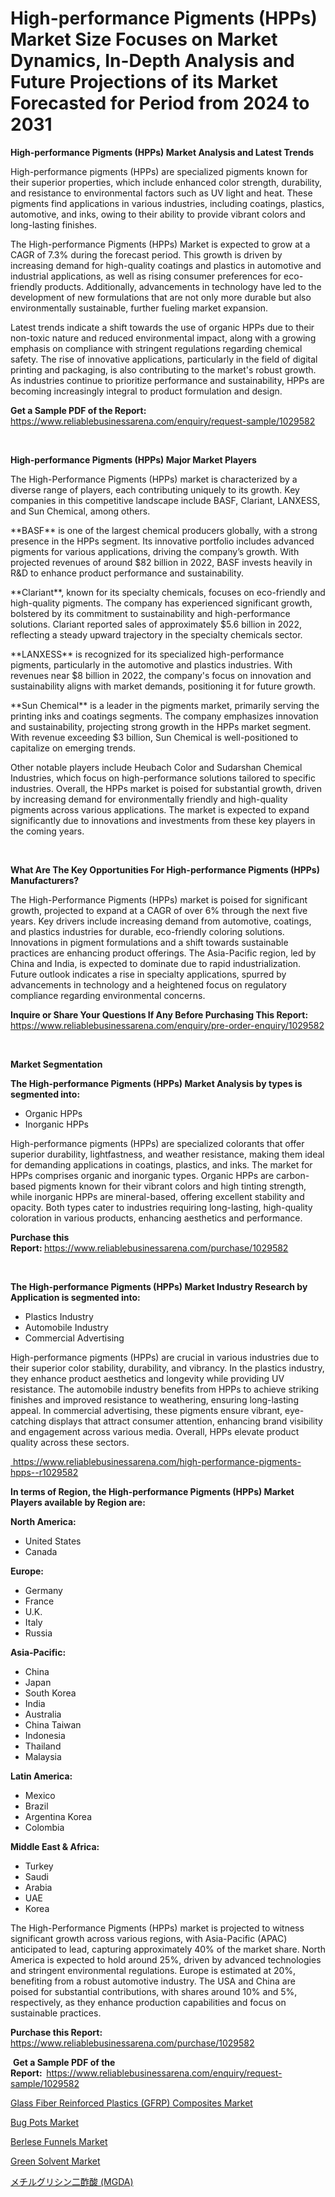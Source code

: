 <p><h1>High-performance Pigments (HPPs) Market Size Focuses on Market Dynamics, In-Depth Analysis and Future Projections of its Market Forecasted for Period from 2024 to 2031</h1></p><p><strong>High-performance Pigments (HPPs) Market Analysis and Latest Trends</strong></p>
<p><p>High-performance pigments (HPPs) are specialized pigments known for their superior properties, which include enhanced color strength, durability, and resistance to environmental factors such as UV light and heat. These pigments find applications in various industries, including coatings, plastics, automotive, and inks, owing to their ability to provide vibrant colors and long-lasting finishes.</p><p>The High-performance Pigments (HPPs) Market is expected to grow at a CAGR of 7.3% during the forecast period. This growth is driven by increasing demand for high-quality coatings and plastics in automotive and industrial applications, as well as rising consumer preferences for eco-friendly products. Additionally, advancements in technology have led to the development of new formulations that are not only more durable but also environmentally sustainable, further fueling market expansion.</p><p>Latest trends indicate a shift towards the use of organic HPPs due to their non-toxic nature and reduced environmental impact, along with a growing emphasis on compliance with stringent regulations regarding chemical safety. The rise of innovative applications, particularly in the field of digital printing and packaging, is also contributing to the market's robust growth. As industries continue to prioritize performance and sustainability, HPPs are becoming increasingly integral to product formulation and design.</p></p>
<p><strong>Get a Sample PDF of the Report:&nbsp;</strong> <a href="https://www.reliablebusinessarena.com/enquiry/request-sample/1029582">https://www.reliablebusinessarena.com/enquiry/request-sample/1029582</a></p>
<p>&nbsp;</p>
<p><strong>High-performance Pigments (HPPs) Major Market Players</strong></p>
<p><p>The High-Performance Pigments (HPPs) market is characterized by a diverse range of players, each contributing uniquely to its growth. Key companies in this competitive landscape include BASF, Clariant, LANXESS, and Sun Chemical, among others.</p><p>**BASF** is one of the largest chemical producers globally, with a strong presence in the HPPs segment. Its innovative portfolio includes advanced pigments for various applications, driving the company’s growth. With projected revenues of around $82 billion in 2022, BASF invests heavily in R&D to enhance product performance and sustainability.</p><p>**Clariant**, known for its specialty chemicals, focuses on eco-friendly and high-quality pigments. The company has experienced significant growth, bolstered by its commitment to sustainability and high-performance solutions. Clariant reported sales of approximately $5.6 billion in 2022, reflecting a steady upward trajectory in the specialty chemicals sector.</p><p>**LANXESS** is recognized for its specialized high-performance pigments, particularly in the automotive and plastics industries. With revenues near $8 billion in 2022, the company's focus on innovation and sustainability aligns with market demands, positioning it for future growth.</p><p>**Sun Chemical** is a leader in the pigments market, primarily serving the printing inks and coatings segments. The company emphasizes innovation and sustainability, projecting strong growth in the HPPs market segment. With revenue exceeding $3 billion, Sun Chemical is well-positioned to capitalize on emerging trends.</p><p>Other notable players include Heubach Color and Sudarshan Chemical Industries, which focus on high-performance solutions tailored to specific industries. Overall, the HPPs market is poised for substantial growth, driven by increasing demand for environmentally friendly and high-quality pigments across various applications. The market is expected to expand significantly due to innovations and investments from these key players in the coming years.</p></p>
<p>&nbsp;</p>
<p><strong>What Are The Key Opportunities For High-performance Pigments (HPPs) Manufacturers?</strong></p>
<p><p>The High-Performance Pigments (HPPs) market is poised for significant growth, projected to expand at a CAGR of over 6% through the next five years. Key drivers include increasing demand from automotive, coatings, and plastics industries for durable, eco-friendly coloring solutions. Innovations in pigment formulations and a shift towards sustainable practices are enhancing product offerings. The Asia-Pacific region, led by China and India, is expected to dominate due to rapid industrialization. Future outlook indicates a rise in specialty applications, spurred by advancements in technology and a heightened focus on regulatory compliance regarding environmental concerns.</p></p>
<p><strong>Inquire or Share Your Questions If Any Before Purchasing This Report:</strong> <a href="https://www.reliablebusinessarena.com/enquiry/pre-order-enquiry/1029582">https://www.reliablebusinessarena.com/enquiry/pre-order-enquiry/1029582</a></p>
<p>&nbsp;</p>
<p><strong>Market Segmentation</strong></p>
<p><strong>The High-performance Pigments (HPPs) Market Analysis by types is segmented into:</strong></p>
<p><ul><li>Organic HPPs</li><li>Inorganic HPPs</li></ul></p>
<p><p>High-performance pigments (HPPs) are specialized colorants that offer superior durability, lightfastness, and weather resistance, making them ideal for demanding applications in coatings, plastics, and inks. The market for HPPs comprises organic and inorganic types. Organic HPPs are carbon-based pigments known for their vibrant colors and high tinting strength, while inorganic HPPs are mineral-based, offering excellent stability and opacity. Both types cater to industries requiring long-lasting, high-quality coloration in various products, enhancing aesthetics and performance.</p></p>
<p><strong>Purchase this Report:&nbsp;</strong><a href="https://www.reliablebusinessarena.com/purchase/1029582">https://www.reliablebusinessarena.com/purchase/1029582</a></p>
<p>&nbsp;</p>
<p><strong>The High-performance Pigments (HPPs) Market Industry Research by Application is segmented into:</strong></p>
<p><ul><li>Plastics Industry</li><li>Automobile Industry</li><li>Commercial Advertising</li></ul></p>
<p><p>High-performance pigments (HPPs) are crucial in various industries due to their superior color stability, durability, and vibrancy. In the plastics industry, they enhance product aesthetics and longevity while providing UV resistance. The automobile industry benefits from HPPs to achieve striking finishes and improved resistance to weathering, ensuring long-lasting appeal. In commercial advertising, these pigments ensure vibrant, eye-catching displays that attract consumer attention, enhancing brand visibility and engagement across various media. Overall, HPPs elevate product quality across these sectors.</p></p>
<p><a href="https://www.reliablebusinessarena.com/high-performance-pigments-hpps--r1029582">&nbsp;https://www.reliablebusinessarena.com/high-performance-pigments-hpps--r1029582</a></p>
<p><strong>In terms of Region, the High-performance Pigments (HPPs) Market Players available by Region are:</strong></p>
<p>
    <p> <strong> North America: </strong>
        <ul>
            <li>United States</li>
            <li>Canada</li>
        </ul>
        </p> 
    <p> <strong> Europe: </strong>
        <ul>
            <li>Germany</li>
            <li>France</li>
            <li>U.K.</li>
            <li>Italy</li>
            <li>Russia</li>
        </ul>
        </p> 
    <p> <strong> Asia-Pacific: </strong>
        <ul>
            <li>China</li>
            <li>Japan</li>
            <li>South Korea</li>
            <li>India</li>
            <li>Australia</li>
            <li>China Taiwan</li>
            <li>Indonesia</li>
            <li>Thailand</li>
            <li>Malaysia</li>
        </ul>
        </p> 
    <p> <strong> Latin America: </strong>
        <ul>
            <li>Mexico</li>
            <li>Brazil</li>
            <li>Argentina Korea</li>
            <li>Colombia</li>
        </ul>
        </p> 
    <p> <strong> Middle East & Africa: </strong>
        <ul>
            <li>Turkey</li>
            <li>Saudi</li>
            <li>Arabia</li>
            <li>UAE</li>
            <li>Korea</li>
        </ul>
    </p>
    </p>
<p><p>The High-Performance Pigments (HPPs) market is projected to witness significant growth across various regions, with Asia-Pacific (APAC) anticipated to lead, capturing approximately 40% of the market share. North America is expected to hold around 25%, driven by advanced technologies and stringent environmental regulations. Europe is estimated at 20%, benefiting from a robust automotive industry. The USA and China are poised for substantial contributions, with shares around 10% and 5%, respectively, as they enhance production capabilities and focus on sustainable practices.</p></p>
<p><strong>Purchase this Report: </strong><a href="https://www.reliablebusinessarena.com/purchase/1029582">https://www.reliablebusinessarena.com/purchase/1029582</a></p>
<p>&nbsp;<strong>Get a Sample PDF of the Report:&nbsp;&nbsp;</strong><a href="https://www.reliablebusinessarena.com/enquiry/request-sample/1029582">https://www.reliablebusinessarena.com/enquiry/request-sample/1029582</a></p>
<p><strong></strong></p>
<p><p><a href="https://github.com/fdr6gh/Market-Research-Report-List-1/blob/main/glass-fiber-reinforced-plastics-gfrp-composites-market.md">Glass Fiber Reinforced Plastics (GFRP) Composites Market</a></p><p><a href="https://medium.com/@hesterorn/this-report-aims-to-deliver-an-in-depth-analysis-of-the-global-bug-pots-market-offering-both-f7112aa570e3">Bug Pots Market</a></p><p><a href="https://medium.com/@peach7904/the-berlese-funnels-market-has-witnessed-significant-growth-in-recent-years-and-this-trend-is-96a882432503">Berlese Funnels Market</a></p><p><a href="https://issuu.com/reportprime-2/docs/green-solvent-market-size-2030.pptx_224dee6efb2f6e">Green Solvent Market</a></p><p><a href="https://medium.com/@zionmetz1960/methylglycine-diacetic-acid-mgda-market-%E3%81%AF-%E3%82%B3%E3%82%B9%E3%83%88%E7%AE%A1%E7%90%86%E3%81%A8%E5%8A%B9%E7%8E%87%E5%90%91%E4%B8%8A%E3%82%92%E5%84%AA%E5%85%88%E3%81%97%E3%81%BE%E3%81%99-%E3%81%95%E3%82%89%E3%81%AB-%E5%A0%B1%E5%91%8A%E6%9B%B8%E3%81%AF%E5%B8%82%E5%A0%B4%E3%81%AE%E9%9C%80%E8%A6%81%E9%9D%A2%E3%81%A8%E4%BE%9B%E7%B5%A6%E9%9D%A2%E3%81%AE%E4%B8%A1%E6%96%B9%E3%82%92%E3%82%AB%E3%83%90%E3%83%BC%E3%81%97%E3%81%A6%E3%81%84%E3%81%BE%E3%81%99-83549c0ff384">メチルグリシン二酢酸 (MGDA)</a></p></p>